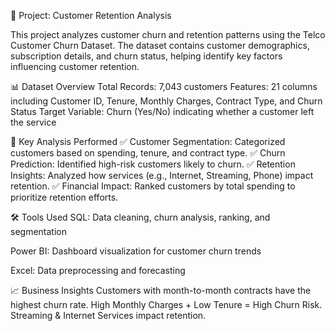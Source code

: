 📂 Project: Customer Retention Analysis

This project analyzes customer churn and retention patterns using the Telco Customer Churn Dataset. The dataset contains customer demographics, subscription details, and churn status, helping identify key factors influencing customer retention.

📊 Dataset Overview
Total Records: 7,043 customers
Features: 21 columns including Customer ID, Tenure, Monthly Charges, Contract Type, and Churn Status
Target Variable: Churn (Yes/No) indicating whether a customer left the service

📌 Key Analysis Performed
✅ Customer Segmentation: Categorized customers based on spending, tenure, and contract type.
✅ Churn Prediction: Identified high-risk customers likely to churn.
✅ Retention Insights: Analyzed how services (e.g., Internet, Streaming, Phone) impact retention.
✅ Financial Impact: Ranked customers by total spending to prioritize retention efforts.

🛠 Tools Used
SQL: Data cleaning, churn analysis, ranking, and segmentation

Power BI: Dashboard visualization for customer churn trends

Excel: Data preprocessing and forecasting

📈 Business Insights
Customers with month-to-month contracts have the highest churn rate.
High Monthly Charges + Low Tenure = High Churn Risk.
Streaming & Internet Services impact retention.
